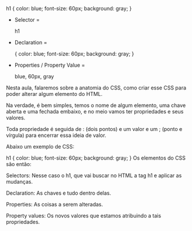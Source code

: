 h1 {
    color: blue;
    font-size: 60px;
    background: gray;
}

* Selector = 

    h1

* Declaration = 

    {
    color: blue;
    font-size: 60px;
    background: gray;
    }

* Properties / Property Value = 

    blue, 60px, gray


Nesta aula, falaremos sobre a anatomia do CSS, como criar esse CSS para poder alterar algum elemento do HTML.

Na verdade, é bem simples, temos o nome de algum elemento, uma chave aberta e uma fechada embaixo, e no meio vamos ter propriedades e seus valores.

Toda propriedade é seguida de : (dois pontos) e um valor e um ; (ponto e vírgula) para encerrar essa ideia de valor.

Abaixo um exemplo de CSS:

h1 {
	color: blue;
	font-size: 60px;
	background: gray;
}
Os elementos do CSS são então:

Selectors: Nesse caso o h1, que vai buscar no HTML a tag h1 e aplicar as mudanças.

Declaration: As chaves e tudo dentro delas.

Properties: As coisas a serem alteradas.

Property values: Os novos valores que estamos atribuindo a tais propriedades.